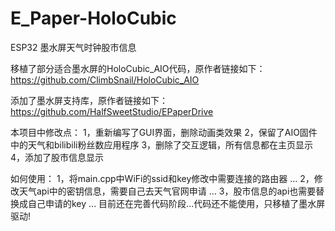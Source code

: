 # E_Paper-HoloCubic
ESP32 墨水屏天气时钟股市信息

移植了部分适合墨水屏的HoloCubic_AIO代码，原作者链接如下：
https://github.com/ClimbSnail/HoloCubic_AIO

添加了墨水屏支持库，原作者链接如下：
https://github.com/HalfSweetStudio/EPaperDrive

本项目中修改点：
1，重新编写了GUI界面，删除动画类效果
2，保留了AIO固件中的天气和bilibili粉丝数应用程序
3，删除了交互逻辑，所有信息都在主页显示
4，添加了股市信息显示

如何使用：
1，将main.cpp中WiFi的ssid和key修改中需要连接的路由器
...
2，修改天气api中的密钥信息，需要自己去天气官网申请
...
3，股市信息的api也需要替换成自己申请的key
...
目前还在完善代码阶段...代码还不能使用，只移植了墨水屏驱动!